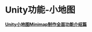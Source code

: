 # Unity功能-小地图

**[Unity小地图Minimap制作全面功能介绍篇](<https://blog.csdn.net/alayeshi/article/details/115913174>)**
